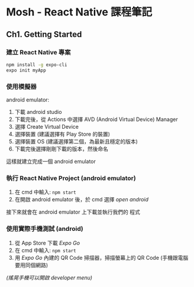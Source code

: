 # Mosh - React Native 課程筆記

## Ch1. Getting Started

### 建立 React Native 專案

```bash
npm install -g expo-cli
expo init myApp
```

### 使用模擬器

android emulator: 

1. 下載 android studio
2. 下載完後，從 Actions 中選擇 AVD (Android Virtual Device) Manager 
3. 選擇 Create Virtual Device
4. 選擇裝置 (建議選擇有 Play Store 的裝置)
5. 選擇裝置 OS (建議選擇第二個，為最新且穩定的版本)
6. 下載完後選擇剛剛下載的版本，然後命名

這樣就建立完成一個 android emulator 

### 執行 React Native Project (android emulator)

1. 在 cmd 中輸入: `npm start`
2. 在開啟 android emulator 後，於 cmd 選擇 _open android_

接下來就會在 android emulator 上下載並執行我們的
程式

### 使用實際手機測試 (android)

1. 從 App Store 下載 _Expo Go_
2. 在 cmd 中輸入: `npm start`
3. 用 _Expo Go_ 內建的 QR Code 掃描器，掃描螢幕上的 QR Code (手機跟電腦要用同個網路)

_(搖晃手機可以開啟 developer menu)_